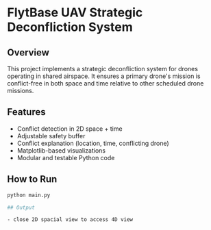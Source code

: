 # FlytBase UAV Strategic Deconfliction System

## Overview
This project implements a strategic deconfliction system for drones operating in shared airspace. It ensures a primary drone's mission is conflict-free in both space and time relative to other scheduled drone missions.

## Features
- Conflict detection in 2D space + time
- Adjustable safety buffer
- Conflict explanation (location, time, conflicting drone)
- Matplotlib-based visualizations
- Modular and testable Python code

## How to Run
```bash
python main.py

## Output

- close 2D spacial view to access 4D view